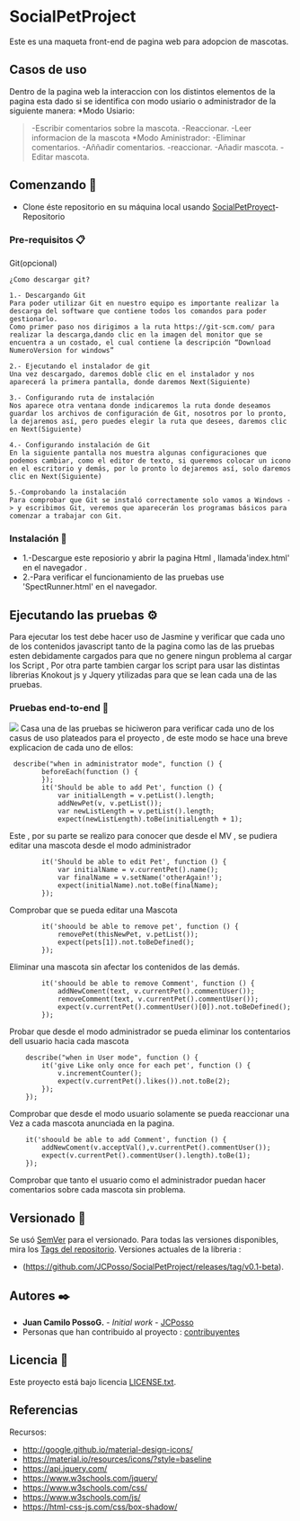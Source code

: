 # SocialPetProject
 Este es una maqueta front-end de pagina web para adopcion de mascotas.
 ## Casos de uso
 Dentro de la pagina web la interaccion con los distintos elementos de la pagina esta dado si  se identifica con modo usiario o administrador de la siguiente manera:
 *Modo Usiario:
 >-Escribir comentarios sobre la mascota.
 >-Reaccionar.
 >-Leer informacion de la mascota
 *Modo Aministrador:
 >-Eliminar comentarios.
 >-Aññadir comentarios.
 >-reaccionar.
 >-Añadir mascota.
 >-Editar mascota.
 
 ## Comenzando 🚀
* Clone éste repositorio en su máquina local usando [SocialPetProyect](https://github.com/JCPosso/SocialPetProject.git)- Repositorio
### Pre-requisitos 📋

Git(opcional)
```
¿Como descargar git?

1.- Descargando Git
Para poder utilizar Git en nuestro equipo es importante realizar la descarga del software que contiene todos los comandos para poder gestionarlo.
Como primer paso nos dirigimos a la ruta https://git-scm.com/ para realizar la descarga,dando clic en la imagen del monitor que se encuentra a un costado, el cual contiene la descripción “Download NumeroVersion for windows”

2.- Ejecutando el instalador de git
Una vez descargado, daremos doble clic en el instalador y nos aparecerá la primera pantalla, donde daremos Next(Siguiente)

3.- Configurando ruta de instalación
Nos aparece otra ventana donde indicaremos la ruta donde deseamos guardar los archivos de configuración de Git, nosotros por lo pronto, la dejaremos así, pero puedes elegir la ruta que desees, daremos clic en Next(Siguiente)

4.- Configurando instalación de Git
En la siguiente pantalla nos muestra algunas configuraciones que podemos cambiar, como el editor de texto, si queremos colocar un icono en el escritorio y demás, por lo pronto lo dejaremos así, solo daremos clic en Next(Siguiente)

5.-Comprobando la instalación         
Para comprobar que Git se instaló correctamente solo vamos a Windows -> y escribimos Git, veremos que aparecerán los programas básicos para comenzar a trabajar con Git.
```
### Instalación 🔧
* 1.-Descargue este reposiorio  y abrir la pagina Html , llamada'index.html' en el navegador .
* 2.-Para verificar el funcionamiento de las pruebas  use 'SpectRunner.html' en el navegador.
## Ejecutando las pruebas ⚙️
Para ejecutar los test debe hacer uso de Jasmine y verificar que cada uno de los  contenidos javascript tanto de la pagina como las de las pruebas esten debidamente cargados para que no genere ningun problema al cargar los Script , Por otra parte tambien  cargar los script para usar las distintas librerias Knokout js y Jquery ytilizadas  para que se lean cada una de las pruebas. 
### Pruebas end-to-end 🔩
![](src/p.png)
Casa una de las pruebas se hiciweron para verificar cada uno  de los casus de uso plateados para el proyecto , de este modo se hace una breve explicacion de cada uno de ellos:
```
 describe("when in administrator mode", function () {
        beforeEach(function () {
        });
        it('Should be able to add Pet', function () {
            var initialLength = v.petList().length;
            addNewPet(v, v.petList());
            var newListLength = v.petList().length;
            expect(newListLength).toBe(initialLength + 1);
```
Este , por su parte se realizo para conocer que desde el MV , se pudiera editar una mascota desde el modo administrador
```
        it('Should be able to edit Pet', function () {
            var initialName = v.currentPet().name();
            var finalName = v.setName('otherAgain!');
            expect(initialName).not.toBe(finalName);
        });
```
Comprobar que se pueda editar  una Mascota
```
        it('shoould be able to remove pet', function () {
            removePet(thisNewPet, v.petList());
            expect(pets[1]).not.toBeDefined();
        });
```
Eliminar una mascota sin afectar los contenidos de las demás.
```
        it('shoould be able to remove Comment', function () {
            addNewComent(text, v.currentPet().commentUser());
            removeComment(text, v.currentPet().commentUser());
            expect(v.currentPet().commentUser()[0]).not.toBeDefined();
        });
```
Probar que desde el modo administrador se pueda eliminar los contentarios dell usuario hacia cada mascota
```
    describe("when in User mode", function () {
        it('give Like only once for each pet', function () {
            v.incrementCounter();
            expect(v.currentPet().likes()).not.toBe(2);
        });
    });
```
Comprobar que desde el modo usuario solamente se pueda reaccionar una Vez a cada mascota anunciada en la pagina.
```
    it('shoould be able to add Comment', function () {
        addNewComent(v.acceptVal(),v.currentPet().commentUser());
        expect(v.currentPet().commentUser().length).toBe(1);
    });
```
Comprobar que tanto el usuario como el administrador puedan hacer comentarios sobre cada mascota sin problema.

## Versionado 📌
Se usó [SemVer](http://semver.org/) para el versionado. Para todas las versiones disponibles, mira los [Tags del repositorio](https://github.com/JCPosso/SocialPetProject/tags).
Versiones actuales de la libreria :
* (https://github.com/JCPosso/SocialPetProject/releases/tag/v0.1-beta). 

## Autores ✒️

* **Juan Camilo PossoG.** - *Initial work* - [JCPosso](https://github.com/JCPosso)
* Personas que han contribuido al proyecto : [contribuyentes](https://github.com/JCPosso/SocialPetProject/contributors)

## Licencia 📄
Este proyecto está bajo licencia [LICENSE.txt](https://github.com/JCPosso/SocialPetProject/blob/master/LICENSE).
## Referencias
Recursos:
* http://google.github.io/material-design-icons/
* https://material.io/resources/icons/?style=baseline
* https://api.jquery.com/
* https://www.w3schools.com/jquery/
* https://www.w3schools.com/css/
* https://www.w3schools.com/js/
* https://html-css-js.com/css/box-shadow/
